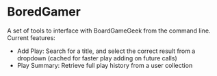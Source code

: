 # BoredGamer

A set of tools to interface with BoardGameGeek from the command line. Current features:

* Add Play: Search for a title, and select the correct result from a dropdown (cached for faster play adding on future calls)
* Play Summary: Retrieve full play history from a user collection